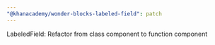 ```yaml
---
"@khanacademy/wonder-blocks-labeled-field": patch
---
```


LabeledField: Refactor from class component to function component
